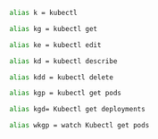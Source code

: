 ```sh
alias k = kubectl
```
```sh
alias kg = kubectl get
```
```sh
alias ke = kubectl edit
```
```sh
alias kd = kubectl describe
```
```sh
alias kdd = kubectl delete
```
```sh
alias kgp = kubectl get pods
```
```sh
alias kgd= Kubectl get deployments
```
```sh
alias wkgp = watch Kubectl get pods
```
